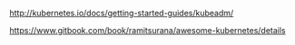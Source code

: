 
http://kubernetes.io/docs/getting-started-guides/kubeadm/

https://www.gitbook.com/book/ramitsurana/awesome-kubernetes/details
